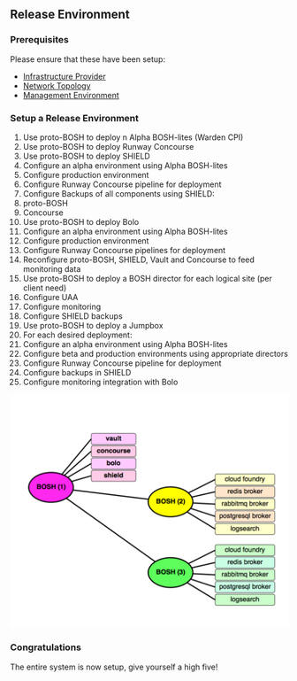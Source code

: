 ## Release Environment

### Prerequisites

Please ensure that these have been setup:

  * [Infrastructure Provider](infrastructure.md)
  * [Network Topology](network.md)
  * [Management Environment](management_environment.md)

### Setup a Release Environment

1. Use proto-BOSH to deploy n Alpha BOSH-lites (Warden CPI)
1. Use proto-BOSH to deploy Runway Concourse
1. Use proto-BOSH to deploy SHIELD
  1. Configure an alpha environment using Alpha BOSH-lites
  1. Configure production environment
  1. Configure Runway Concourse pipeline for deployment
1. Configure Backups of all components using SHIELD:
  1. proto-BOSH
  1. Concourse
1. Use proto-BOSH to deploy Bolo
  1. Configure an alpha environment using Alpha BOSH-lites
  1. Configure production environment
  1. Configure Runway Concourse pipelines for deployment
  1. Reconfigure proto-BOSH, SHIELD, Vault and Concourse to feed monitoring data
1. Use proto-BOSH to deploy a BOSH director for each logical site (per client need)
  1. Configure UAA
  1. Configure monitoring
  1. Configure SHIELD backups
1. Use proto-BOSH to deploy a Jumpbox
1. For each desired deployment:
  1. Configure an alpha environment using Alpha BOSH-lites
  1. Configure beta and production environments using appropriate directors
  1. Configure Runway Concourse pipeline for deployment
  1. Configure backups in SHIELD
  1. Configure monitoring integration with Bolo

![proto-BOSH](/images/proto-BOSH.png)

### Congratulations

The entire system is now setup, give yourself a high five!
